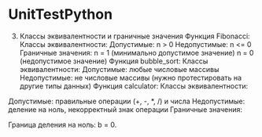 # UnitTestPython

3. Классы эквивалентности и граничные значения
Функция Fibonacci:
Классы эквивалентности:
Допустимые: n > 0
Недопустимые: n <= 0
Граничные значения:
n = 1 (минимально допустимое значение)
n = 0 (недопустимое значение)
Функция bubble_sort:
Классы эквивалентности:
Допустимые: любые числовые массивы
Недопустимые: не числовые массивы (нужно протестировать на другие типы данных)
Функция calculator:
Классы эквивалентности:

Допустимые: правильные операции (+, -, *, /) и числа
Недопустимые: деление на ноль, некорректный знак операции
Граничные значения:

Граница деления на ноль: b = 0.